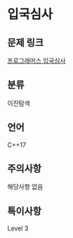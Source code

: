 # 입국심사
## 문제 링크
[프로그래머스 입국심사](https://programmers.co.kr/learn/courses/30/lessons/43238?language=cpp)
## 분류
이진탐색
## 언어
C++17
## 주의사항
해당사항 없음
## 특이사항
Level 3